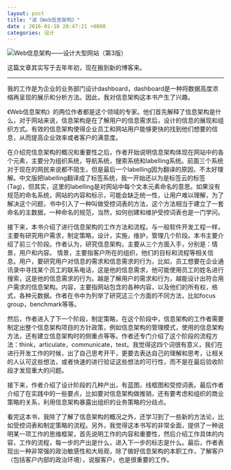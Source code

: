 ```yaml
---
layout: post
title: "读《Web信息架构》"
date : 2016-01-18 20:47:21 +8000
categories: 设计
---
```


![Web信息架构——设计大型网站（第3版）](http://img6.douban.com/mpic/s27132765.jpg)

这篇文章其实写于去年年初，现在搬到新的博客来。

---

我的工作是为企业的业务部门设计dashboard，dashboard是一种将数据高度浓缩再呈现的展示和分析方法。因此，我对信息架构这本书产生了兴趣。

《Web信息架构》的两位作者都是这个领域的专家。他们首先解释了信息架构是什么，对于网站来说，信息架构是在了解用户的信息需求后，设计的信息的展现和组织方式。有效的信息架构使得企业员工和网站用户能够更快的找到他们想要的信息，从而提高企业效率或者客户的满意度。

在介绍完信息架构的概况和重要性之后，作者开始说明信息架构体现在网站中的各个元素，主要分为组织系统，导航系统，搜索系统和labelling系统。前面三个系统对于现在的网民来说都不陌生，但是最后一个labelling因为翻译的原因，不太好理解。中文版把labelling翻译成了标签系统，我一开始还以为是标签云的标签(Tag)，但其实，这里的labelling是对网站中每个文本元素命名的意思。如果没有规范的命名系统，网站的内容和标示，可能会缺乏统一性，让用户难以理解，为了解决这个问题，书中引入了一种叫做受控词表的方法，这个方法相当于建立了一套命名的主数据，一种命名的规范，当然，如何创建和维护受控词表也是一门学问。

接下来，本书介绍了进行信息架构的工作方法和流程。与一般软件开发工程一样，主要有研究用户需求，制定策略，设计，实施，维护，管理几个阶段。本书主要介绍了前三个阶段。作者认为，研究信息架构，主要从三个方面入手，分别是：情景，用户和内容。
情景，主要指客户所在的组织，他们的目标和流程等相关信息。用户，要研究用户对信息的需求和信息需求的行为，比如，员工想要在企业通讯录中寻找某个员工的联系电话，这是他的信息需求，他可能使用员工的姓名进行搜索，这是他的信息需求的行为。越是了解用户的需求和行为，越能设计出符合用户需求的信息架构。内容，主要指网站包含的各种内容，以及他们的所有权，格式，各种元数据。作者在书中为列举了研究这三个方面的不同方法，比如focus group，benchmark等等。

然后，作者进入了下一个阶段，制定策略，在这个阶段中，信息架构的工作者需要制定出整个信息架构项目的方针政策，例如信息架构的管理模式，使用的信息架构方法，还有建立信息架构时的侧重点等等。作者还专门介绍了这个阶段的流程方法：think，articulate，communicate，test。我觉得这四个词很有意义，我们在进行开发工作的时候，出了自己思考开干，更要去表达自己的理解和思考，让相关的人认可这些想法，或者快速的进行验证这些想法的可行性，而不是在最后验收阶段才发现重大的问题。

接下来，作者介绍了设计阶段的几种产出，有蓝图，线框图和受控词表。最后作者介绍了在实践中的一些要点，比如要对信息架构做推销，还有要考虑和组织的商业策略的关系，利用信息架构暴露出组织的业务策略的分歧点。

看完这本书，我除了了解了信息架构的概况之外，还学习到了一些新的方法论，比如受控词表和制定策略的流程。另外，我觉得这本书写的非常全面，提供了一种说明某一项工作的思维框架，首先说明工作的内容和重要性，然后介绍工作具体的内容，工作的流程，每一步的产出是什么，进入下一步的标志是什么。最后，作者表现出一种非常强的政治敏感性和大局观，除了做好信息架构的本职工作，了解客户（包括客户内部的政治环境），说服客户，也是很重要的工作。
